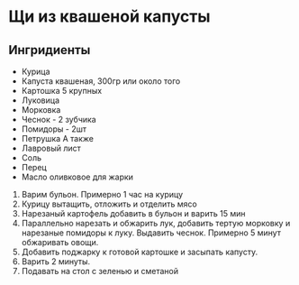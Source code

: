 # Щи из квашеной капусты
## Ингридиенты
- Курицa
- Капуста квашеная, 300гр или около того
- Картошка 5 крупных
- Луковица
- Морковка
- Чеснок - 2 зубчика
- Помидоры - 2шт
- Петрушка
А также
- Лавровый лист
- Соль
- Перец
- Масло оливковое для жарки

1. Варим бульон. Примерно 1 час на курицу
2. Курицу вытащить, отложить и отделить мясо
3. Нарезаный картофель добавить в бульон и варить 15 мин
4. Параллельно нарезать и обжарить лук, добавить тертую морковку и нарезаные помидоры к луку. Выдавить чеснок. Примерно 5 минут обжаривать овощи.
5. Добавить поджарку к готовой картошке и засыпать капусту.
6. Варить 2 минуты.
7. Подавать на стол с зеленью и сметаной
